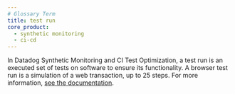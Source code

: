 ```yaml
---
# Glossary Term
title: test run
core_product:
  - synthetic monitoring
  - ci-cd
---
```

In Datadog Synthetic Monitoring and CI Test Optimization, a test run is an executed set of tests on software to ensure its functionality. A browser test run is a simulation of a web transaction, up to 25 steps. For more information, <a href="/continuous_testing/explorer/search_runs/">see the documentation</a>.